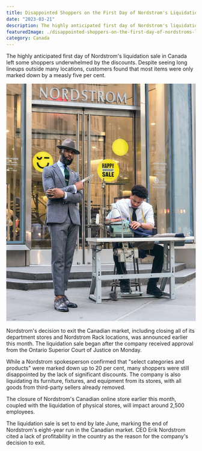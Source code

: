 ```yaml
---
title: Disappointed Shoppers on the First Day of Nordstrom's Liquidation Sale
date: "2023-03-21"
description: The highly anticipated first day of Nordstrom's liquidation sale in Canada left some shoppers underwhelmed by the discounts. Despite seeing long lineups outside many locations, customers found that most items were only marked down by a measly five per cent.
featuredImage: ./disappointed-shoppers-on-the-first-day-of-nordstroms-liquidation-sale.jpeg
category: Canada
---
```


The highly anticipated first day of Nordstrom's liquidation sale in Canada left some shoppers underwhelmed by the discounts. Despite seeing long lineups outside many locations, customers found that most items were only marked down by a measly five per cent.

![Disappointed Shoppers on the First Day of Nordstrom's Liquidation Sale](./disappointed-shoppers-on-the-first-day-of-nordstroms-liquidation-sale.jpeg)

Nordstrom's decision to exit the Canadian market, including closing all of its department stores and Nordstrom Rack locations, was announced earlier this month. The liquidation sale began after the company received approval from the Ontario Superior Court of Justice on Monday.

While a Nordstrom spokesperson confirmed that "select categories and products" were marked down up to 20 per cent, many shoppers were still disappointed by the lack of significant discounts. The company is also liquidating its furniture, fixtures, and equipment from its stores, with all goods from third-party sellers already removed.

The closure of Nordstrom's Canadian online store earlier this month, coupled with the liquidation of physical stores, will impact around 2,500 employees.

The liquidation sale is set to end by late June, marking the end of Nordstrom's eight-year run in the Canadian market. CEO Erik Nordstrom cited a lack of profitability in the country as the reason for the company's decision to exit.



